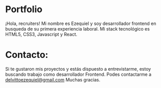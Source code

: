# Portfolio

¡Hola, recruiters! Mi nombre es Ezequiel y soy desarrollador frontend en busqueda de su primera experiencia laboral. Mi stack tecnológico es HTML5, CSS3, Javascript y React.

# Contacto:

Si te gustaron mis proyectos y estás dispuesto a entrevistarme, estoy buscando trabajo como desarrollador Frontend. Podes contactarme a delvittoezequiel@gmail.com
Muchas gracias.
